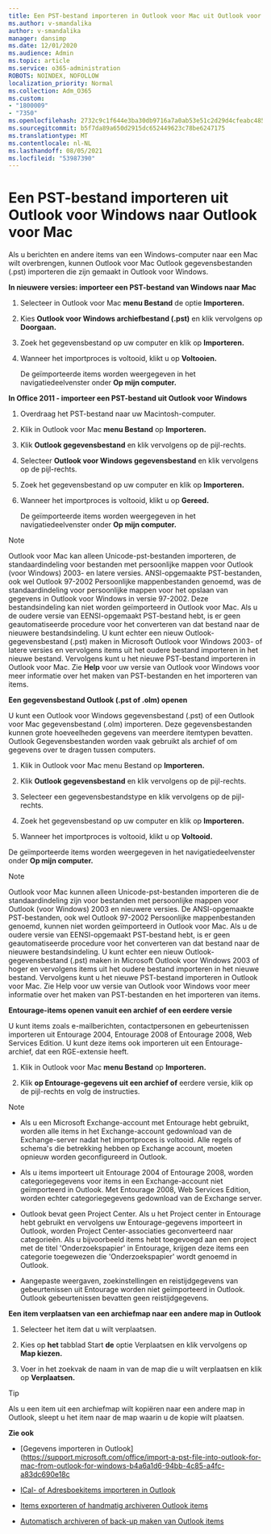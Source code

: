 ```yaml
---
title: Een PST-bestand importeren in Outlook voor Mac uit Outlook voor Windows
ms.author: v-smandalika
author: v-smandalika
manager: dansimp
ms.date: 12/01/2020
ms.audience: Admin
ms.topic: article
ms.service: o365-administration
ROBOTS: NOINDEX, NOFOLLOW
localization_priority: Normal
ms.collection: Adm_O365
ms.custom:
- "1800009"
- "7350"
ms.openlocfilehash: 2732c9c1f644e3ba30db9716a7a0ab53e51c2d29d4cfeabc485133ed99531a05
ms.sourcegitcommit: b5f7da89a650d2915dc652449623c78be6247175
ms.translationtype: MT
ms.contentlocale: nl-NL
ms.lasthandoff: 08/05/2021
ms.locfileid: "53987390"
---
```

# <a name="import-a-pst-file-from-outlook-for-windows-to-outlook-for-mac"></a>Een PST-bestand importeren uit Outlook voor Windows naar Outlook voor Mac 

Als u berichten en andere items van een Windows-computer naar een Mac wilt overbrengen, kunnen Outlook voor Mac Outlook gegevensbestanden (.pst) importeren die zijn gemaakt in Outlook voor Windows.

**In nieuwere versies: importeer een PST-bestand van Windows naar Mac**

1. Selecteer in Outlook voor Mac **menu Bestand** de optie **Importeren.**

2. Kies **Outlook voor Windows archiefbestand (.pst)** en klik vervolgens op **Doorgaan.**

3. Zoek het gegevensbestand op uw computer en klik op **Importeren.**

4. Wanneer het importproces is voltooid, klikt u op **Voltooien.**

   De geïmporteerde items worden weergegeven in het navigatiedeelvenster onder **Op mijn computer.**


**In Office 2011 - importeer een PST-bestand uit Outlook voor Windows**

1. Overdraag het PST-bestand naar uw Macintosh-computer.

2. Klik in Outlook voor Mac **menu Bestand** op **Importeren.**

3. Klik **Outlook gegevensbestand** en klik vervolgens op de pijl-rechts.

4. Selecteer **Outlook voor Windows gegevensbestand** en klik vervolgens op de pijl-rechts.

5. Zoek het gegevensbestand op uw computer en klik op **Importeren.**

6. Wanneer het importproces is voltooid, klikt u op **Gereed.**

   De geïmporteerde items worden weergegeven in het navigatiedeelvenster onder **Op mijn computer.**

> [!NOTE]
> Outlook voor Mac kan alleen Unicode-pst-bestanden importeren, de standaardindeling voor bestanden met persoonlijke mappen voor Outlook (voor Windows) 2003- en latere versies. ANSI-opgemaakte PST-bestanden, ook wel Outlook 97-2002 Persoonlijke mappenbestanden genoemd, was de standaardindeling voor persoonlijke mappen voor het opslaan van gegevens in Outlook voor Windows in versie 97-2002. Deze bestandsindeling kan niet worden geïmporteerd in Outlook voor Mac. Als u de oudere versie van EENSI-opgemaakt PST-bestand hebt, is er geen geautomatiseerde procedure voor het converteren van dat bestand naar de nieuwere bestandsindeling. U kunt echter een nieuw Outlook-gegevensbestand (.pst) maken in Microsoft Outlook voor Windows 2003- of latere versies en vervolgens items uit het oudere bestand importeren in het nieuwe bestand. Vervolgens kunt u het nieuwe PST-bestand importeren in Outlook voor Mac. Zie **Help** voor uw versie van Outlook voor Windows voor meer informatie over het maken van PST-bestanden en het importeren van items.

**Een gegevensbestand Outlook (.pst of .olm) openen**

U kunt een Outlook voor Windows gegevensbestand (.pst) of een Outlook voor Mac gegevensbestand (.olm) importeren. Deze gegevensbestanden kunnen grote hoeveelheden gegevens van meerdere itemtypen bevatten. Outlook Gegevensbestanden worden vaak gebruikt als archief of om gegevens over te dragen tussen computers.

1. Klik in Outlook voor Mac menu Bestand op **Importeren.**

2. Klik **Outlook gegevensbestand** en klik vervolgens op de pijl-rechts.

3. Selecteer een gegevensbestandstype en klik vervolgens op de pijl-rechts.

4. Zoek het gegevensbestand op uw computer en klik op **Importeren.**

5. Wanneer het importproces is voltooid, klikt u op **Voltooid.**

De geïmporteerde items worden weergegeven in het navigatiedeelvenster onder **Op mijn computer.**

> [!NOTE]
> Outlook voor Mac kunnen alleen Unicode-pst-bestanden importeren die de standaardindeling zijn voor bestanden met persoonlijke mappen voor Outlook (voor Windows) 2003 en nieuwere versies. De ANSI-opgemaakte PST-bestanden, ook wel Outlook 97-2002 Persoonlijke mappenbestanden genoemd, kunnen niet worden geïmporteerd in Outlook voor Mac. Als u de oudere versie van EENSI-opgemaakt PST-bestand hebt, is er geen geautomatiseerde procedure voor het converteren van dat bestand naar de nieuwere bestandsindeling. U kunt echter een nieuw Outlook-gegevensbestand (.pst) maken in Microsoft Outlook voor Windows 2003 of hoger en vervolgens items uit het oudere bestand importeren in het nieuwe bestand. Vervolgens kunt u het nieuwe PST-bestand importeren in Outlook voor Mac. Zie Help voor uw versie van Outlook voor Windows voor meer informatie over het maken van PST-bestanden en het importeren van items. 

**Entourage-items openen vanuit een archief of een eerdere versie**

U kunt items zoals e-mailberichten, contactpersonen en gebeurtenissen importeren uit Entourage 2004, Entourage 2008 of Entourage 2008, Web Services Edition. U kunt deze items ook importeren uit een Entourage-archief, dat een RGE-extensie heeft.

1. Klik in Outlook voor Mac **menu Bestand** op **Importeren.**

2. Klik **op Entourage-gegevens uit een archief of** eerdere versie, klik op de pijl-rechts en volg de instructies.

> [!NOTE]
- Als u een Microsoft Exchange-account met Entourage hebt gebruikt, worden alle items in het Exchange-account gedownload van de Exchange-server nadat het importproces is voltooid. Alle regels of schema's die betrekking hebben op Exchange account, moeten opnieuw worden geconfigureerd in Outlook.

- Als u items importeert uit Entourage 2004 of Entourage 2008, worden categoriegegevens voor items in een Exchange-account niet geïmporteerd in Outlook. Met Entourage 2008, Web Services Edition, worden echter categoriegegevens gedownload van de Exchange server.

- Outlook bevat geen Project Center. Als u het Project center in Entourage hebt gebruikt en vervolgens uw Entourage-gegevens importeert in Outlook, worden Project Center-associaties geconverteerd naar categorieën. Als u bijvoorbeeld items hebt toegevoegd aan een project met de titel 'Onderzoekspapier' in Entourage, krijgen deze items een categorie toegewezen die 'Onderzoekspapier' wordt genoemd in Outlook.

- Aangepaste weergaven, zoekinstellingen en reistijdgegevens van gebeurtenissen uit Entourage worden niet geïmporteerd in Outlook. Outlook gebeurtenissen bevatten geen reistijdgegevens.

**Een item verplaatsen van een archiefmap naar een andere map in Outlook**

1. Selecteer het item dat u wilt verplaatsen.

2. Kies op **het** tabblad Start **de** optie Verplaatsen en klik vervolgens op **Map kiezen.**

3. Voer in het zoekvak de naam in van de map die u wilt verplaatsen en klik op **Verplaatsen.**

> [!TIP]
> Als u een item uit een archiefmap wilt kopiëren naar een andere map in Outlook, sleept u het item naar de map waarin u de kopie wilt plaatsen.

**Zie ook**

- [Gegevens importeren in Outlook] (https://support.microsoft.com/office/import-a-pst-file-into-outlook-for-mac-from-outlook-for-windows-b4a6a1d6-94bb-4c85-a4fc-a83dc690e18c

- [ICal- of Adresboekitems importeren in Outlook](https://support.microsoft.com/office/import-ical-or-address-book-items-into-outlook-for-mac-0450a248-6a40-4f84-ba9c-6c545bc11639)


- [Items exporteren of handmatig archiveren Outlook items](https://support.microsoft.com/office/export-items-to-an-archive-file-in-outlook-for-mac-281a62bf-cc42-46b1-9ad5-6bda80ca3106)

- [Automatisch archiveren of back-up maken van Outlook items](https://support.microsoft.com/office/automatically-archive-or-back-up-outlook-for-mac-items-441fcce5-2262-4b64-ac8c-fa949df989f5)
